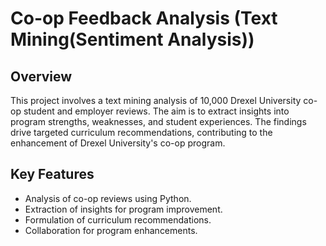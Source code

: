 # Co-op Feedback Analysis (Text Mining(Sentiment Analysis))
## Overview 

This project involves a text mining analysis of 10,000 Drexel University co-op student and employer reviews. The aim is to extract insights into program strengths, weaknesses, and student experiences. The findings drive targeted curriculum recommendations, contributing to the enhancement of Drexel University's co-op program.

## Key Features

- Analysis of co-op reviews using Python.
- Extraction of insights for program improvement.
- Formulation of curriculum recommendations.
- Collaboration for program enhancements.
